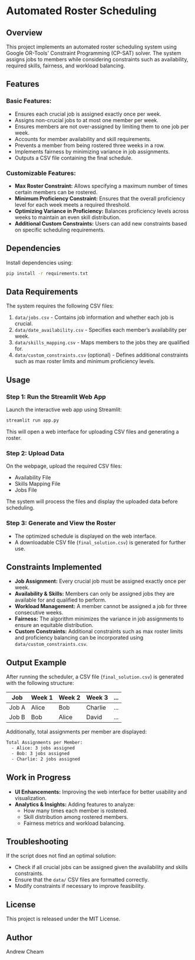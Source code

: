 # Automated Roster Scheduling

## Overview
This project implements an automated roster scheduling system using Google OR-Tools' Constraint Programming (CP-SAT) solver. The system assigns jobs to members while considering constraints such as availability, required skills, fairness, and workload balancing.

## Features
### Basic Features:
- Ensures each crucial job is assigned exactly once per week.
- Assigns non-crucial jobs to at most one member per week.
- Ensures members are not over-assigned by limiting them to one job per week.
- Accounts for member availability and skill requirements.
- Prevents a member from being rostered three weeks in a row.
- Implements fairness by minimizing variance in job assignments.
- Outputs a CSV file containing the final schedule.

### Customizable Features:
- **Max Roster Constraint:** Allows specifying a maximum number of times certain members can be rostered.
- **Minimum Proficiency Constraint:** Ensures that the overall proficiency level for each week meets a required threshold.
- **Optimizing Variance in Proficiency:** Balances proficiency levels across weeks to maintain an even skill distribution.
- **Additional Custom Constraints:** Users can add new constraints based on specific scheduling requirements.

## Dependencies
Install dependencies using:
```bash
pip install -r requirements.txt
```

## Data Requirements
The system requires the following CSV files:
1. `data/jobs.csv` - Contains job information and whether each job is crucial.
2. `data/date_availability.csv` - Specifies each member’s availability per week.
3. `data/skills_mapping.csv` - Maps members to the jobs they are qualified for.
4. `data/custom_constraints.csv` (optional) - Defines additional constraints such as max roster limits and minimum proficiency levels.

## Usage
### Step 1: Run the Streamlit Web App
Launch the interactive web app using Streamlit:
```bash
streamlit run app.py
```
This will open a web interface for uploading CSV files and generating a roster.

### Step 2: Upload Data
On the webpage, upload the required CSV files:
- Availability File
- Skills Mapping File
- Jobs File

The system will process the files and display the uploaded data before scheduling.

### Step 3: Generate and View the Roster
- The optimized schedule is displayed on the web interface.
- A downloadable CSV file (`final_solution.csv`) is generated for further use.

## Constraints Implemented
- **Job Assignment:** Every crucial job must be assigned exactly once per week.
- **Availability & Skills:** Members can only be assigned jobs they are available for and qualified to perform.
- **Workload Management:** A member cannot be assigned a job for three consecutive weeks.
- **Fairness:** The algorithm minimizes the variance in job assignments to ensure an equitable distribution.
- **Custom Constraints:** Additional constraints such as max roster limits and proficiency balancing can be incorporated using `data/custom_constraints.csv`.

## Output Example
After running the scheduler, a CSV file (`final_solution.csv`) is generated with the following structure:

| Job      | Week 1 | Week 2 | Week 3 | ... |
|----------|--------|--------|--------|-----|
| Job A    | Alice  | Bob    | Charlie| ... |
| Job B    | Bob    | Alice  | David  | ... |

Additionally, total assignments per member are displayed:
```bash
Total Assignments per Member:
  - Alice: 3 jobs assigned
  - Bob: 3 jobs assigned
  - Charlie: 2 jobs assigned
```

## Work in Progress
- **UI Enhancements:** Improving the web interface for better usability and visualization.
- **Analytics & Insights:** Adding features to analyze:
  - How many times each member is rostered.
  - Skill distribution among rostered members.
  - Fairness metrics and workload balancing.

## Troubleshooting
If the script does not find an optimal solution:
- Check if all crucial jobs can be assigned given the availability and skills constraints.
- Ensure that the `data/` CSV files are formatted correctly.
- Modify constraints if necessary to improve feasibility.

## License
This project is released under the MIT License.

## Author
Andrew Cheam


